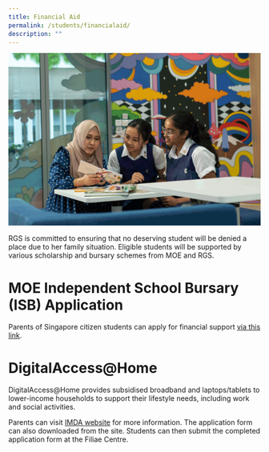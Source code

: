 ```yaml
---
title: Financial Aid
permalink: /students/financialaid/
description: ""
---
```

![](/images/fc11%20help.png)


RGS is committed to ensuring that no deserving student will be denied a place due to her family situation. Eligible students will be supported by various scholarship and bursary schemes from MOE and RGS.

# MOE Independent School Bursary (ISB) Application

Parents of Singapore citizen students can apply for financial support [via this link](https://inet.rgs.edu.sg/parents/Pages/FAS.aspx).

# DigitalAccess@Home

DigitalAccess@Home provides subsidised broadband and laptops/tablets to lower-income households to support their lifestyle needs, including work and social activities.

Parents can visit [IMDA website](https://www.imda.gov.sg/dah) for more information. The application form can also downloaded from the site. Students can then submit the completed application form at the Filiae Centre.